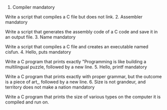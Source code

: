 
1. Compiler
mandatory

Write a script that compiles a C file but does not link.
2. Assembler
mandatory

Write a script that generates the assembly code of a C code and save it in an output file.
3. Name
mandatory

Write a script that compiles a C file and creates an executable named cisfun.
4. Hello, puts
mandatory

Write a C program that prints exactly "Programming is like building a multilingual puzzle, followed by a new line.
5. Hello, printf
mandatory

Write a C program that prints exactly with proper grammar, but the outcome is a piece of art,, followed by a new line.
6. Size is not grandeur, and territory does not make a nation
mandatory

Write a C program that prints the size of various types on the computer it is compiled and run on.
